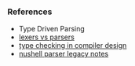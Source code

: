 

### References

- Type Driven Parsing
- [lexers vs parsers](https://stackoverflow.com/questions/2842809/lexers-vs-parsers)
- [type checking in compiler design](https://www.geeksforgeeks.org/type-checking-in-compiler-design/)
- [nushell parser legacy notes](https://github.com/stormasm/nunotes/blob/main/legacy/grammar/nushell_grammar.md)
